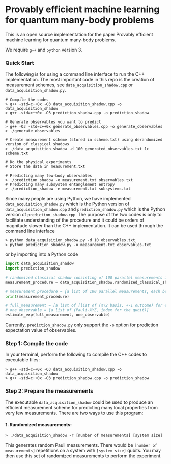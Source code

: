 # Provably efficient machine learning for quantum many-body problems

This is an open source implementation for the paper Provably efficient machine learning for quantum many-body problems.

We require `g++` and `python` version 3.

### Quick Start

The following is for using a command line interface to run the C++ implementation. The most important code in this repo is the creation of measurement schemes, see `data_acquisition_shadow.cpp` or `data_acquisition_shadow.py`.

```shell
# Compile the codes
> g++ -std=c++0x -O3 data_acquisition_shadow.cpp -o data_acquisition_shadow
> g++ -std=c++0x -O3 prediction_shadow.cpp -o prediction_shadow

# Generate observables you want to predict
> g++ -O3 -std=c++0x generate_observables.cpp -o generate_observables
> ./generate_observables

# Create measurement scheme (stored in scheme.txt) using derandomized version of classical shadows
> ./data_acquisition_shadow -d 100 generated_observables.txt 1> scheme.txt

# Do the physical experiments
# Store the data in measurement.txt

# Predicting many few-body observables
> ./prediction_shadow -o measurement.txt observables.txt
# Predicting many subsystem entanglement entropy
> ./prediction_shadow -e measurement.txt subsystems.txt
```

Since many people are using Python, we have implemented `data_acquisition_shadow.py` which is the Python version of `data_acquisition_shadow.cpp` and `prediction_shadow.py` which is the Python version of `prediction_shadow.cpp`. The purpose of the two codes is only to facilitate understanding of the procedure and it could be orders of magnitude slower than the C++ implementation. It can be used through the command line interface
```shell
> python data_acquisition_shadow.py -d 10 observables.txt
> python prediction_shadow.py -o measurement.txt observables.txt
```
or by importing into a Python code
```python
import data_acquisition_shadow
import prediction_shadow

# randomized classical shadow consisting of 100 parallel measurements in a 20-qubit system
measurement_procedure = data_acquisition_shadow.randomized_classical_shadow(100, 20)

# measurement_procedure = [a list of 100 parallel measurements, each being [a list of 20 single-qubit Pauli bases]]
print(measurement_procedure)

# full_measurement = [a list of [list of (XYZ basis, +-1 outcome) for each qubit]]
# one_observable = [a list of (Pauli-XYZ, index for the qubit)]
estimate_exp(full_measurement, one_observable)
```
Currently, `prediction_shadow.py` only support the `-o` option for prediction expectation value of observables.

### Step 1: Compile the code
In your terminal, perform the following to compile the C++ codes to executable files:
```shell
> g++ -std=c++0x -O3 data_acquisition_shadow.cpp -o data_acquisition_shadow
> g++ -std=c++0x -O3 prediction_shadow.cpp -o prediction_shadow
```

### Step 2: Prepare the measurements
The executable `data_acquisition_shadow` could be used to produce an efficient measurement scheme for predicting many local properties from very few measurements. There are two ways to use this program:

#### 1. Randomized measurements:
```shell
> ./data_acquisition_shadow -r [number of measurements] [system size]
```
This generates random Pauli measurements. There would be `[number of measurements]` repetitions on a system with `[system size]` qubits.
You may then use this set of randomized measurements to perform the experiment.
